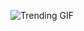 ![Trending GIF](https://media1.giphy.com/media/YYKoJL28YtscdUTGWA/giphy.gif?cid=8bb21772ljyqccz2rjzolwo353g2luytgh6qpvowijm6bt5b&ep=v1_gifs_search&rid=giphy.gif&ct=g)
